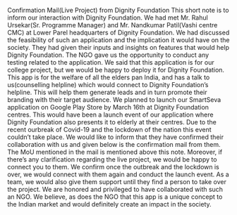 Confirmation Mail(Live Project) from Dignity Foundation
This short note is to inform our interaction with Dignity Foundation. We had met Mr. Rahul Ursekar(Sr. Programme Manager) and Mr. Nandkumar Patil(Vashi centre CMC) at Lower Parel headquarters of Dignity Foundation. We had discussed the feasibility of such an application and the implication it would have on the society. They had given their inputs and insights on features that would help Dignity Foundation. The NGO gave us the opportunity to conduct any testing related to the application. We said that this application is for our college project, but we would be happy to deploy it for Dignity Foundation. This app is for the welfare of all the elders pan India, and has a talk to us(counselling helpline) which would connect to Dignity Foundation’s helpline. This will help them generate leads and in turn promote their branding with their target audience.
We planned to launch our SmartSeva application on Google Play Store by March 16th at Dignity Foundation centres. This would have been a launch event of our application where Dignity Foundation also presents it to elderly at their centres. Due to the recent ourbreak of Covid-19 and the lockdown of the nation this event couldn’t take place. We would like to inform that they have confirmed their collaboration with us and given below is the confirmation mail from them. The MoU mentioned in the mail is mentioned above this note. Moreover, if there’s any clarification regarding the live project, we would be happy to connect you to them.
We confirm once the outbreak and the lockdown is over, we would connect with them again and conduct the launch event. As a team, we would also give them support until they find a person to take over the project. We are honored and privileged to have collaborated with such an NGO. We believe, as does the NGO that this app is a unique concept to the Indian market and would definitely create an impact in the society.
